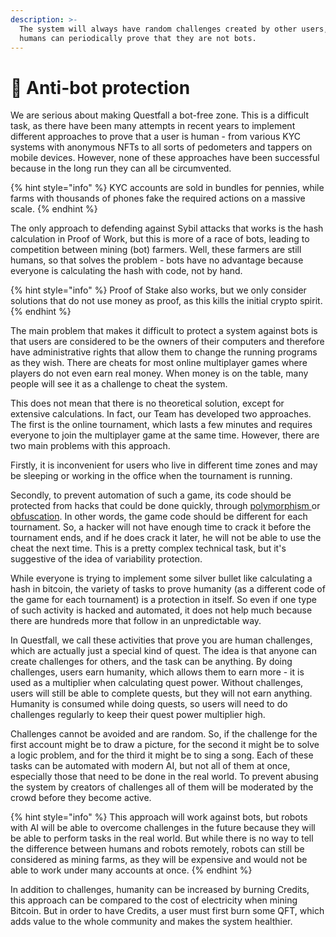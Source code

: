 ```yaml
---
description: >-
  The system will always have random challenges created by other users, so
  humans can periodically prove that they are not bots.
---
```


# 🤖 Anti-bot protection

We are serious about making Questfall a bot-free zone. This is a difficult task, as there have been many attempts in recent years to implement different approaches to prove that a user is human - from various KYC systems with anonymous NFTs to all sorts of pedometers and tappers on mobile devices. However, none of these approaches have been successful because in the long run they can all be circumvented.&#x20;

{% hint style="info" %}
KYC accounts are sold in bundles for pennies, while farms with thousands of phones fake the required actions on a massive scale.
{% endhint %}

The only approach to defending against Sybil attacks that works is the hash calculation in Proof of Work, but this is more of a race of bots, leading to competition between mining (bot) farmers. Well, these farmers are still humans, so that solves the problem - bots have no advantage because everyone is calculating the hash with code, not by hand.

{% hint style="info" %}
Proof of Stake also works, but we only consider solutions that do not use money as proof, as this kills the initial crypto spirit.
{% endhint %}

The main problem that makes it difficult to protect a system against bots is that users are considered to be the owners of their computers and therefore have administrative rights that allow them to change the running programs as they wish. There are cheats for most online multiplayer games where players do not even earn real money. When money is on the table, many people will see it as a challenge to cheat the system.

This does not mean that there is no theoretical solution, except for extensive calculations. In fact, our Team has developed two approaches. The first is the online tournament, which lasts a few minutes and requires everyone to join the multiplayer game at the same time. However, there are two main problems with this approach.

Firstly, it is inconvenient for users who live in different time zones and may be sleeping or working in the office when the tournament is running.&#x20;

Secondly, to prevent automation of such a game, its code should be protected from hacks that could be done quickly, through [polymorphism ](https://en.wikipedia.org/wiki/Polymorphic\_code)or [obfuscation](https://en.wikipedia.org/wiki/Obfuscation\_\(software\)). In other words, the game code should be different for each tournament. So, a hacker will not have enough time to crack it before the tournament ends, and if he does crack it later, he will not be able to use the cheat the next time. This is a pretty complex technical task, but it's suggestive of the idea of variability protection.

While everyone is trying to implement some silver bullet like calculating a hash in bitcoin, the variety of tasks to prove humanity (as a different code of the game for each tournament) is a protection in itself. So even if one type of such activity is hacked and automated, it does not help much because there are hundreds more that follow in an unpredictable way.

In Questfall, we call these activities that prove you are human challenges, which are actually just a special kind of quest. The idea is that anyone can create challenges for others, and the task can be anything. By doing challenges, users earn humanity, which allows them to earn more - it is used as a multiplier when calculating quest power. Without challenges, users will still be able to complete quests, but they will not earn anything. Humanity is consumed while doing quests, so users will need to do challenges regularly to keep their quest power multiplier high.

Challenges cannot be avoided and are random. So, if the challenge for the first account might be to draw a picture, for the second it might be to solve a logic problem, and for the third it might be to sing a song. Each of these tasks can be automated with modern AI, but not all of them at once, especially those that need to be done in the real world. To prevent abusing the system by creators of challenges all of them will be moderated by the crowd before they become active.

{% hint style="info" %}
This approach will work against bots, but robots with AI will be able to overcome challenges in the future because they will be able to perform tasks in the real world. But while there is no way to tell the difference between humans and robots remotely, robots can still be considered as mining farms, as they will be expensive and would not be able to work under many accounts at once.
{% endhint %}

In addition to challenges, humanity can be increased by burning Credits, this approach can be compared to the cost of electricity when mining Bitcoin. But in order to have Credits, a user must first burn some QFT, which adds value to the whole community and makes the system healthier.
